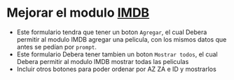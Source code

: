 # Mejorar el modulo [IMDB](https://github.com/adrianc4/programadorWeb-2595/blob/master/clase%2004/practica/enunciados/tp.md)

- Este formulario tendra que tener un boton `Agregar`, el cual Debera permitir al modulo IMDB agregar una pelicula, con los mismos datos que antes se pedían por `prompt`.
- Este formulario Debera tener tambien un boton `Mostrar todos`, el cual Debera permitir al modulo IMDB mostrar todas las peliculas
- Incluir otros botones para poder ordenar por AZ ZA e ID y mostrarlos
